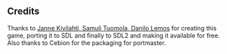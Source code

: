 ## Credits

Thanks to [Janne Kivilahti, Samuli Tuomola, Danilo Lemos](https://github.com/danilolc/pk2) for creating this game, porting it to SDL and finally to SDL2 and making it available for free. Also thanks to Cebion for the packaging for portmaster.

